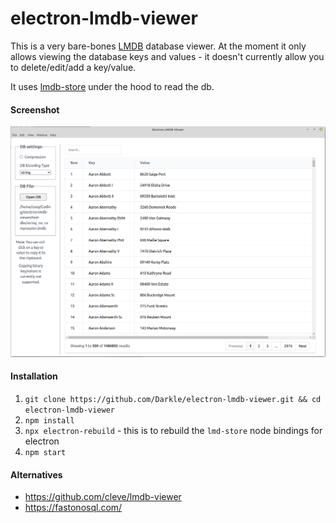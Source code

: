 # electron-lmdb-viewer

This is a very bare-bones [LMDB](https://en.wikipedia.org/wiki/Lightning_Memory-Mapped_Database) database viewer. At the moment it only allows viewing the database keys and values - it doesn't currently allow you to delete/edit/add a key/value.

It uses [lmdb-store](https://www.npmjs.com/package/lmdb-store) under the hood to read the db.

#### Screenshot

![electron-lmdb-viewer screenshot](screenshot.png)

#### Installation

1. `git clone https://github.com/Darkle/electron-lmdb-viewer.git && cd electron-lmdb-viewer`
2. `npm install`
3. `npx electron-rebuild` - this is to rebuild the `lmd-store` node bindings for electron
4. `npm start`

#### Alternatives

- https://github.com/cleve/lmdb-viewer
- https://fastonosql.com/
